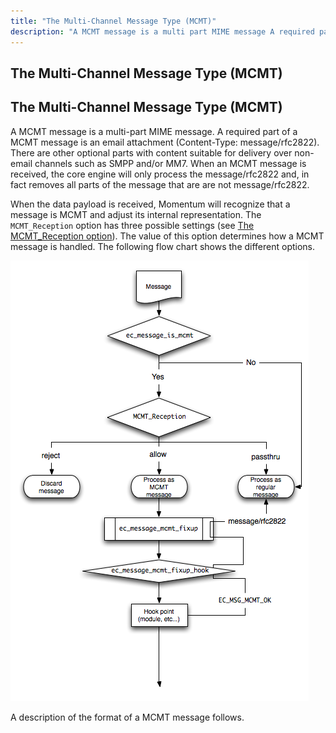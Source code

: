 ```yaml
---
title: "The Multi-Channel Message Type (MCMT)"
description: "A MCMT message is a multi part MIME message A required part of a MCMT message is an email attachment Content Type message rfc 2822 There are other optional parts with content suitable for delivery over non email channels such as SMPP and or MM 7 When an MCMT message..."
---
```


## <a name="mob.dev.guide.mcmt"></a> The Multi-Channel Message Type (MCMT)


## <a name="mobility.mcmt"></a> The Multi-Channel Message Type (MCMT)

A MCMT message is a multi-part MIME message. A required part of a MCMT message is an email attachment (Content-Type: message/rfc2822). There are other optional parts with content suitable for delivery over non-email channels such as SMPP and/or MM7\. When an MCMT message is received, the core engine will only process the message/rfc2822 and, in fact removes all parts of the message that are are not message/rfc2822.

When the data payload is received, Momentum will recognize that a message is MCMT and adjust its internal representation. The `MCMT_Reception` option has three possible settings (see [The MCMT_Reception option](/momentum/mobile/mobile-reference/mm-7-mcmt-reception)). The value of this option determines how a MCMT message is handled. The following flow chart shows the different options.

<a name="figure.mcmt"></a> 


![MCMT message flow](images/mcmt.png)

A description of the format of a MCMT message follows.